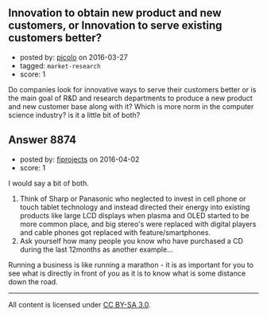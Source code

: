 ## Innovation to obtain new product and new customers, or Innovation to serve existing customers better?

- posted by: [picolo](https://stackexchange.com/users/5330039/picolo) on 2016-03-27
- tagged: `market-research`
- score: 1

Do companies look for innovative ways to serve their customers better or is the main goal of R&D and research departments to produce a new product and new customer base along with it? Which is more norm in the computer science industry? is it a little bit of both?


## Answer 8874

- posted by: [fiprojects](https://stackexchange.com/users/5370155/fiprojects) on 2016-04-02
- score: 1

I would say a bit of both.

 1. Think of Sharp or Panasonic who neglected to invest in cell phone or touch tablet technology and instead directed their energy into existing products like large LCD displays when plasma and OLED started to be more common place, and big stereo's were replaced with digital players and cable phones got replaced with feature/smartphones. 
 2. Ask yourself how many people you know who have purchased a CD during
    the last 12months as another example...

Running a business is like running a marathon - it is as important for you to see what is directly in front of you as it is to know what is some distance down the road.



---

All content is licensed under [CC BY-SA 3.0](https://creativecommons.org/licenses/by-sa/3.0/).
